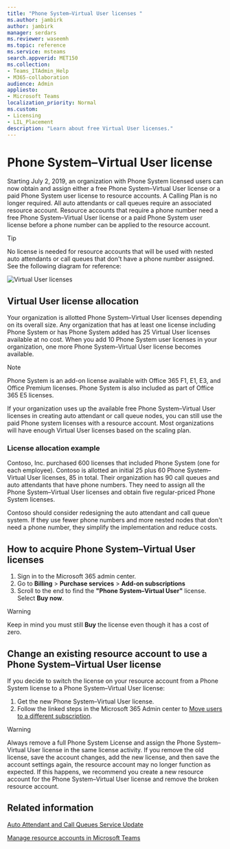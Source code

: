 ```yaml
---
title: "Phone System–Virtual User licenses "
ms.author: jambirk
author: jambirk
manager: serdars
ms.reviewer: waseemh
ms.topic: reference
ms.service: msteams
search.appverid: MET150
ms.collection: 
- Teams_ITAdmin_Help
- M365-collaboration
audience: Admin
appliesto:
- Microsoft Teams
localization_priority: Normal
ms.custom:
- Licensing
- LIL_Placement
description: "Learn about free Virtual User licenses."
---
```


# Phone System–Virtual User license 

Starting July 2, 2019, an organization with Phone System licensed users can now obtain and assign either a free Phone System–Virtual User license or a paid Phone System user license to resource accounts. A Calling Plan is no longer required. All auto attendants or call queues require an associated resource account. Resource accounts that require a phone number need a free Phone System–Virtual User license or a paid Phone System user license before a phone number can be applied to the resource account.

> [!TIP]
> No license is needed for resource accounts that will be used with nested auto attendants or call queues that don't have a phone number assigned. See the following diagram for reference: 

![Virtual User licenses](../media/resource-account.png)

## Virtual User license allocation

Your organization is allotted Phone System–Virtual User licenses depending on its overall size. Any organization that has at least one license including Phone System or has Phone System added has 25 Virtual User licenses available at no cost. When you add 10 Phone System user licenses in your organization, one more Phone System–Virtual User license becomes available.

> [!NOTE]
> Phone System is an add-on license available with Office 365 F1, E1, E3, and Office Premium licenses. Phone System is also included as part of Office 365 E5 licenses.

If your organization uses up the available free Phone System–Virtual User licenses in creating auto attendant or call queue nodes, you can still use the paid Phone system licenses with a resource account. Most organizations will have enough Virtual User licenses based on the scaling plan. 

### License allocation example

Contoso, Inc. purchased 600 licenses that included Phone System (one for each employee). Contoso is allotted an initial 25 plus 60 Phone System–Virtual User licenses, 85 in total. Their organization has 90 call queues and auto attendants that have phone numbers. They need to assign all the Phone System–Virtual User licenses and obtain five regular-priced Phone System licenses. 

Contoso should consider redesigning the auto attendant and call queue system. If they use fewer phone numbers and more nested nodes that don't need a phone number, they simplify the implementation and reduce costs. 

## How to acquire Phone System–Virtual User licenses 

1. Sign in to the Microsoft 365 admin center.
2. Go to **Billing** > **Purchase services** > **Add-on subscriptions**
3. Scroll to the end to find the **"Phone System–Virtual User"** license. Select **Buy now**.

> [!WARNING]
> Keep in mind you must still  **Buy** the license even though it has a cost of zero. 

## Change an existing resource account to use a Phone System–Virtual User license

If you decide to switch the license on your resource account from a Phone System license to a Phone System–Virtual User license: 

1. Get the new Phone System–Virtual User license. 
2. Follow the linked steps in the Microsoft 365 Admin center to [Move users to a different subscription](https://docs.microsoft.com/en-us/office365/admin/subscriptions-and-billing/assign-licenses-to-users?redirectSourcePath=%252farticle%252f997596b5-4173-4627-b915-36abac6786dc&view=o365-worldwide#move-users-to-a-different-subscription). 

> [!WARNING]
> Always remove a full Phone System License and assign the Phone System–Virtual User license in the same license activity. If you remove the old license, save the account changes, add the new license, and then save the account settings again, the resource account may no longer function as expected. If this happens, we recommend you create a new resource account for the Phone System–Virtual User license and remove the broken resource account. 

## Related information

[Auto Attendant and Call Queues Service Update](https://techcommunity.microsoft.com/t5/Microsoft-Teams-Blog/Auto-Attendant-and-Call-Queues-Service-Update/ba-p/564521)

[Manage resource accounts in Microsoft Teams](../manage-resource-accounts.md)
